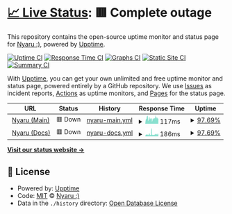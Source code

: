 # [📈 Live Status](https://status.nyaru.xyz): <!--live status--> **🟥 Complete outage**

This repository contains the open-source uptime monitor and status page for [Nyaru :)](https://nyaru.xyz), powered by [Upptime](https://github.com/upptime/upptime).

[![Uptime CI](https://github.com/NyaruDB/status/workflows/Uptime%20CI/badge.svg)](https://github.com/NyaruDB/status/actions?query=workflow%3A%22Uptime+CI%22)
[![Response Time CI](https://github.com/NyaruDB/status/workflows/Response%20Time%20CI/badge.svg)](https://github.com/NyaruDB/status/actions?query=workflow%3A%22Response+Time+CI%22)
[![Graphs CI](https://github.com/NyaruDB/status/workflows/Graphs%20CI/badge.svg)](https://github.com/NyaruDB/status/actions?query=workflow%3A%22Graphs+CI%22)
[![Static Site CI](https://github.com/NyaruDB/status/workflows/Static%20Site%20CI/badge.svg)](https://github.com/NyaruDB/status/actions?query=workflow%3A%22Static+Site+CI%22)
[![Summary CI](https://github.com/NyaruDB/status/workflows/Summary%20CI/badge.svg)](https://github.com/NyaruDB/status/actions?query=workflow%3A%22Summary+CI%22)

With [Upptime](https://upptime.js.org), you can get your own unlimited and free uptime monitor and status page, powered entirely by a GitHub repository. We use [Issues](https://github.com/NyaruDB/status/issues) as incident reports, [Actions](https://github.com/NyaruDB/status/actions) as uptime monitors, and [Pages](https://status.nyaru.xyz) for the status page.

<!--start: status pages-->
<!-- This summary is generated by Upptime (https://github.com/upptime/upptime) -->
<!-- Do not edit this manually, your changes will be overwritten -->
<!-- prettier-ignore -->
| URL | Status | History | Response Time | Uptime |
| --- | ------ | ------- | ------------- | ------ |
| <img alt="" src="https://favicons.githubusercontent.com/nyaru.xyz" height="13"> [Nyaru (Main)](https://nyaru.xyz) | 🟥 Down | [nyaru-main.yml](https://github.com/NyaruDB/status/commits/HEAD/history/nyaru-main.yml) | <details><summary><img alt="Response time graph" src="./graphs/nyaru-main/response-time-week.png" height="20"> 117ms</summary><br><a href="https://status.nyaru.xyz/history/nyaru-main"><img alt="Response time 574" src="https://img.shields.io/endpoint?url=https%3A%2F%2Fraw.githubusercontent.com%2FNyaruDB%2Fstatus%2FHEAD%2Fapi%2Fnyaru-main%2Fresponse-time.json"></a><br><a href="https://status.nyaru.xyz/history/nyaru-main"><img alt="24-hour response time 121" src="https://img.shields.io/endpoint?url=https%3A%2F%2Fraw.githubusercontent.com%2FNyaruDB%2Fstatus%2FHEAD%2Fapi%2Fnyaru-main%2Fresponse-time-day.json"></a><br><a href="https://status.nyaru.xyz/history/nyaru-main"><img alt="7-day response time 117" src="https://img.shields.io/endpoint?url=https%3A%2F%2Fraw.githubusercontent.com%2FNyaruDB%2Fstatus%2FHEAD%2Fapi%2Fnyaru-main%2Fresponse-time-week.json"></a><br><a href="https://status.nyaru.xyz/history/nyaru-main"><img alt="30-day response time 830" src="https://img.shields.io/endpoint?url=https%3A%2F%2Fraw.githubusercontent.com%2FNyaruDB%2Fstatus%2FHEAD%2Fapi%2Fnyaru-main%2Fresponse-time-month.json"></a><br><a href="https://status.nyaru.xyz/history/nyaru-main"><img alt="1-year response time 574" src="https://img.shields.io/endpoint?url=https%3A%2F%2Fraw.githubusercontent.com%2FNyaruDB%2Fstatus%2FHEAD%2Fapi%2Fnyaru-main%2Fresponse-time-year.json"></a></details> | <details><summary><a href="https://status.nyaru.xyz/history/nyaru-main">97.69%</a></summary><a href="https://status.nyaru.xyz/history/nyaru-main"><img alt="All-time uptime 93.59%" src="https://img.shields.io/endpoint?url=https%3A%2F%2Fraw.githubusercontent.com%2FNyaruDB%2Fstatus%2FHEAD%2Fapi%2Fnyaru-main%2Fuptime.json"></a><br><a href="https://status.nyaru.xyz/history/nyaru-main"><img alt="24-hour uptime 99.99%" src="https://img.shields.io/endpoint?url=https%3A%2F%2Fraw.githubusercontent.com%2FNyaruDB%2Fstatus%2FHEAD%2Fapi%2Fnyaru-main%2Fuptime-day.json"></a><br><a href="https://status.nyaru.xyz/history/nyaru-main"><img alt="7-day uptime 97.69%" src="https://img.shields.io/endpoint?url=https%3A%2F%2Fraw.githubusercontent.com%2FNyaruDB%2Fstatus%2FHEAD%2Fapi%2Fnyaru-main%2Fuptime-week.json"></a><br><a href="https://status.nyaru.xyz/history/nyaru-main"><img alt="30-day uptime 72.64%" src="https://img.shields.io/endpoint?url=https%3A%2F%2Fraw.githubusercontent.com%2FNyaruDB%2Fstatus%2FHEAD%2Fapi%2Fnyaru-main%2Fuptime-month.json"></a><br><a href="https://status.nyaru.xyz/history/nyaru-main"><img alt="1-year uptime 93.59%" src="https://img.shields.io/endpoint?url=https%3A%2F%2Fraw.githubusercontent.com%2FNyaruDB%2Fstatus%2FHEAD%2Fapi%2Fnyaru-main%2Fuptime-year.json"></a></details>
| <img alt="" src="https://favicons.githubusercontent.com/docs.nyaru.xyz" height="13"> [Nyaru (Docs)](https://docs.nyaru.xyz) | 🟥 Down | [nyaru-docs.yml](https://github.com/NyaruDB/status/commits/HEAD/history/nyaru-docs.yml) | <details><summary><img alt="Response time graph" src="./graphs/nyaru-docs/response-time-week.png" height="20"> 186ms</summary><br><a href="https://status.nyaru.xyz/history/nyaru-docs"><img alt="Response time 288" src="https://img.shields.io/endpoint?url=https%3A%2F%2Fraw.githubusercontent.com%2FNyaruDB%2Fstatus%2FHEAD%2Fapi%2Fnyaru-docs%2Fresponse-time.json"></a><br><a href="https://status.nyaru.xyz/history/nyaru-docs"><img alt="24-hour response time 155" src="https://img.shields.io/endpoint?url=https%3A%2F%2Fraw.githubusercontent.com%2FNyaruDB%2Fstatus%2FHEAD%2Fapi%2Fnyaru-docs%2Fresponse-time-day.json"></a><br><a href="https://status.nyaru.xyz/history/nyaru-docs"><img alt="7-day response time 186" src="https://img.shields.io/endpoint?url=https%3A%2F%2Fraw.githubusercontent.com%2FNyaruDB%2Fstatus%2FHEAD%2Fapi%2Fnyaru-docs%2Fresponse-time-week.json"></a><br><a href="https://status.nyaru.xyz/history/nyaru-docs"><img alt="30-day response time 259" src="https://img.shields.io/endpoint?url=https%3A%2F%2Fraw.githubusercontent.com%2FNyaruDB%2Fstatus%2FHEAD%2Fapi%2Fnyaru-docs%2Fresponse-time-month.json"></a><br><a href="https://status.nyaru.xyz/history/nyaru-docs"><img alt="1-year response time 288" src="https://img.shields.io/endpoint?url=https%3A%2F%2Fraw.githubusercontent.com%2FNyaruDB%2Fstatus%2FHEAD%2Fapi%2Fnyaru-docs%2Fresponse-time-year.json"></a></details> | <details><summary><a href="https://status.nyaru.xyz/history/nyaru-docs">97.69%</a></summary><a href="https://status.nyaru.xyz/history/nyaru-docs"><img alt="All-time uptime 99.94%" src="https://img.shields.io/endpoint?url=https%3A%2F%2Fraw.githubusercontent.com%2FNyaruDB%2Fstatus%2FHEAD%2Fapi%2Fnyaru-docs%2Fuptime.json"></a><br><a href="https://status.nyaru.xyz/history/nyaru-docs"><img alt="24-hour uptime 99.99%" src="https://img.shields.io/endpoint?url=https%3A%2F%2Fraw.githubusercontent.com%2FNyaruDB%2Fstatus%2FHEAD%2Fapi%2Fnyaru-docs%2Fuptime-day.json"></a><br><a href="https://status.nyaru.xyz/history/nyaru-docs"><img alt="7-day uptime 97.69%" src="https://img.shields.io/endpoint?url=https%3A%2F%2Fraw.githubusercontent.com%2FNyaruDB%2Fstatus%2FHEAD%2Fapi%2Fnyaru-docs%2Fuptime-week.json"></a><br><a href="https://status.nyaru.xyz/history/nyaru-docs"><img alt="30-day uptime 99.47%" src="https://img.shields.io/endpoint?url=https%3A%2F%2Fraw.githubusercontent.com%2FNyaruDB%2Fstatus%2FHEAD%2Fapi%2Fnyaru-docs%2Fuptime-month.json"></a><br><a href="https://status.nyaru.xyz/history/nyaru-docs"><img alt="1-year uptime 99.94%" src="https://img.shields.io/endpoint?url=https%3A%2F%2Fraw.githubusercontent.com%2FNyaruDB%2Fstatus%2FHEAD%2Fapi%2Fnyaru-docs%2Fuptime-year.json"></a></details>

<!--end: status pages-->

[**Visit our status website →**](https://status.nyaru.xyz)

## 📄 License

- Powered by: [Upptime](https://github.com/upptime/upptime)
- Code: [MIT](./LICENSE) © [Nyaru :)](https://nyaru.xyz)
- Data in the `./history` directory: [Open Database License](https://opendatacommons.org/licenses/odbl/1-0/)
